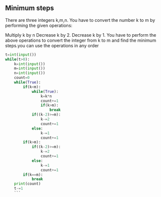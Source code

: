 ## Minimum steps
There are three integers k,m,n. You have to convert the number k to m by performing the given operations:

Multiply k by n
 Decrease k by 2.
 Decrease k by 1.
You have to perform the above operations to convert the integer from k to m and find the minimum steps.you can use the operations in any order
```python
t=int(input())
while(t>0):
    k=int(input())
    m=int(input())
    n=int(input())
    count=0
    while(True):
        if(k<m):
            while(True):
                k=k*n
                count+=1
                if(k>m):
                    break
            if((k-2)>=m):
                k-=2
                count+=1
            else:
                k-=1
                count+=1
        if(k>m):
            if((k-2)>=m):
                k-=2
                count+=1
            else:
                k-=1
                count+=1
        if(k==m):
            break
    print(count)
    t-=1
    ```
